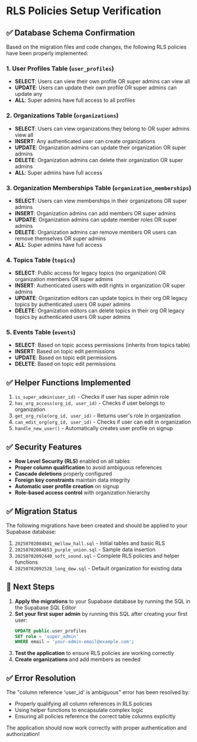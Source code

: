 # RLS Policies Setup Verification

## ✅ Database Schema Confirmation

Based on the migration files and code changes, the following RLS policies have been properly implemented:

### 1. User Profiles Table (`user_profiles`)
- **SELECT**: Users can view their own profile OR super admins can view all
- **UPDATE**: Users can update their own profile OR super admins can update any
- **ALL**: Super admins have full access to all profiles

### 2. Organizations Table (`organizations`)
- **SELECT**: Users can view organizations they belong to OR super admins view all
- **INSERT**: Any authenticated user can create organizations
- **UPDATE**: Organization admins can update their organization OR super admins
- **DELETE**: Organization admins can delete their organization OR super admins
- **ALL**: Super admins have full access

### 3. Organization Memberships Table (`organization_memberships`)
- **SELECT**: Users can view memberships in their organizations OR super admins
- **INSERT**: Organization admins can add members OR super admins
- **UPDATE**: Organization admins can update member roles OR super admins
- **DELETE**: Organization admins can remove members OR users can remove themselves OR super admins
- **ALL**: Super admins have full access

### 4. Topics Table (`topics`)
- **SELECT**: Public access for legacy topics (no organization) OR organization members OR super admins
- **INSERT**: Authenticated users with edit rights in organization OR super admins
- **UPDATE**: Organization editors can update topics in their org OR legacy topics by authenticated users OR super admins
- **DELETE**: Organization editors can delete topics in their org OR legacy topics by authenticated users OR super admins

### 5. Events Table (`events`)
- **SELECT**: Based on topic access permissions (inherits from topics table)
- **INSERT**: Based on topic edit permissions
- **UPDATE**: Based on topic edit permissions
- **DELETE**: Based on topic edit permissions

## ✅ Helper Functions Implemented

1. `is_super_admin(user_id)` - Checks if user has super admin role
2. `has_org_access(org_id, user_id)` - Checks if user belongs to organization
3. `get_org_role(org_id, user_id)` - Returns user's role in organization
4. `can_edit_org(org_id, user_id)` - Checks if user can edit in organization
5. `handle_new_user()` - Automatically creates user profile on signup

## ✅ Security Features

- **Row Level Security (RLS)** enabled on all tables
- **Proper column qualification** to avoid ambiguous references
- **Cascade deletions** properly configured
- **Foreign key constraints** maintain data integrity
- **Automatic user profile creation** on signup
- **Role-based access control** with organization hierarchy

## ✅ Migration Status

The following migrations have been created and should be applied to your Supabase database:

1. `20250702084841_mellow_hall.sql` - Initial tables and basic RLS
2. `20250702084853_purple_union.sql` - Sample data insertion
3. `20250702092440_soft_sound.sql` - Complete RLS policies and helper functions
4. `20250702092528_long_dew.sql` - Default organization for existing data

## 🔧 Next Steps

1. **Apply the migrations** to your Supabase database by running the SQL in the Supabase SQL Editor
2. **Set your first super admin** by running this SQL after creating your first user:
   ```sql
   UPDATE public.user_profiles 
   SET role = 'super_admin' 
   WHERE email = 'your-admin-email@example.com';
   ```
3. **Test the application** to ensure RLS policies are working correctly
4. **Create organizations** and add members as needed

## ✅ Error Resolution

The "column reference 'user_id' is ambiguous" error has been resolved by:
- Properly qualifying all column references in RLS policies
- Using helper functions to encapsulate complex logic
- Ensuring all policies reference the correct table columns explicitly

The application should now work correctly with proper authentication and authorization!